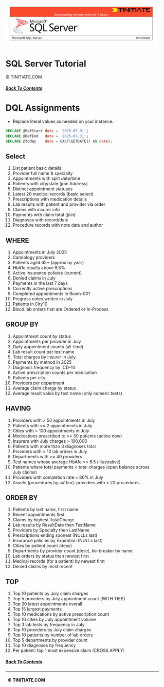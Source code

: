 ![SQL Server Tinitiate Image](../../../sqlserver-sql/sqlserver.png)

# SQL Server Tutorial
&copy; TINITIATE.COM

##### [Back To Contents](./README.md)

# DQL Assignments
* Replace literal values as needed on your instance.
```sql
DECLARE @RefStart date = '2025-07-01';
DECLARE @RefEnd   date = '2025-07-31';
DECLARE @Today    date = CAST(GETDATE() AS date);
```

## Select
1. List patient basic details
2. Provider full name & specialty
3. Appointments with split date/time
4. Patients with city/state (join Address)
5. Distinct appointment statuses
6. Latest 20 medical records (basic select)
7. Prescriptions with medication details
8. Lab results with patient and provider via order
9. Claims with insurer info
10. Payments with claim total (join)
11. Diagnoses with record/date
12. Procedure records with note date and author

## WHERE
1. Appointments in July 2025
2. Cardiology providers
3. Patients aged 65+ (approx by year)
4. HbA1c results above 6.5%
5. Active insurance policies (current)
6. Denied claims in July
7. Payments in the last 7 days
8. Currently active prescriptions
9. Completed appointments in Room-001
10. Progress notes written in July
11. Patients in City10
12. Blood lab orders that are Ordered or In-Process

## GROUP BY
1. Appointment count by status
2. Appointments per provider in July
3. Daily appointment counts (all-time)
4. Lab result count per test name
5. Total charges by insurer in July
6. Payments by method in 2025
7. Diagnosis frequency by ICD-10
8. Active prescription counts per medication
9. Patients per city
10. Providers per department
11. Average claim charge by status
12. Average result value by test name (only numeric tests)

## HAVING
1. Providers with > 50 appointments in July
2. Patients with >= 2 appointments in July
3. Cities with > 100 appointments in July
4. Medications prescribed to >= 50 patients (active now)
5. Insurers with July charges > 100,000
6. Patients with more than 3 diagnoses total
7. Providers with > 10 lab orders in July
8. Departments with >= 40 providers
9. Test names whose average HbA1c >= 6.5 (illustrative)
10. Patients where total payments < total charges (open balance across July claims)
11. Providers with completion rate < 80% in July
12. Assets (procedures by author): providers with > 20 procedures

## ORDER BY
1. Patients by last name, first name
2. Recent appointments first
3. Claims by highest TotalCharge
4. Lab results by ResultDate then TestName
5. Providers by Specialty then LastName
6. Prescriptions ending soonest (NULLs last)
7. Insurance policies by Expiration (NULLs last)
8. Cities by patient count (desc)
9. Departments by provider count (desc), tie-breaker by name
10. Lab orders by status then newest first
11. Medical records (for a patient) by newest first
12. Denied claims by most recent

## TOP
1. Top 10 patients by July claim charges
2. Top 5 providers by July appointment count (WITH TIES)
3. Top 20 latest appointments overall
4. Top 15 largest payments
5. Top 10 medications by active prescription count
6. Top 10 cities by July appointment volume
7. Top 3 lab tests by frequency in July
8. Top 10 providers by July claim charges
9. Top 10 patients by number of lab orders
10. Top 5 departments by provider count
11. Top 10 diagnoses by frequency
12. Per patient: top 1 most expensive claim (CROSS APPLY)

##### [Back To Contents](./README.md)
***
| &copy; TINITIATE.COM |
|----------------------|
